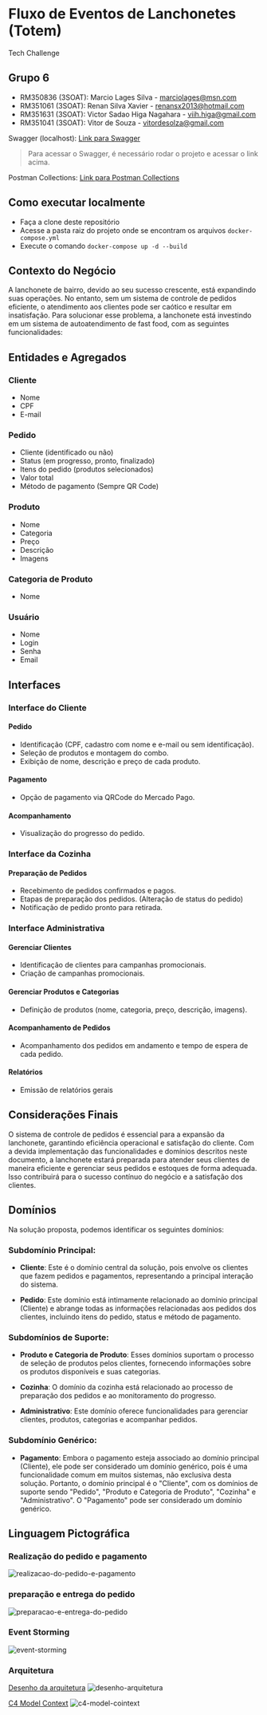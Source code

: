 # Fluxo de Eventos de Lanchonetes (Totem)

Tech Challenge

## Grupo 6

- RM350836 (3SOAT): Marcio Lages Silva - marciolages@msn.com
- RM351061 (3SOAT): Renan Silva Xavier - renansx2013@hotmail.com
- RM351631 (3SOAT): Victor Sadao Higa Nagahara - viih.higa@gmail.com
- RM351041 (3SOAT): Vitor de Souza - vitordesolza@gmail.com

Swagger (localhost): [Link para Swagger](http://localhost:5003/swagger/index.html)

> Para acessar o Swagger, é necessário rodar o projeto e acessar o link acima.

Postman Collections: [Link para Postman Collections](https://github.com/RenanSX/tech-challenge/tree/main/documentation/postman)

## Como executar localmente

- Faça a clone deste repositório
- Acesse a pasta raiz do projeto onde se encontram os arquivos `docker-compose.yml`
- Execute o comando `docker-compose up -d --build`

## Contexto do Negócio

A lanchonete de bairro, devido ao seu sucesso crescente, está expandindo suas operações. No entanto, sem um sistema de controle de pedidos eficiente, o atendimento aos clientes pode ser caótico e resultar em insatisfação. Para solucionar esse problema, a lanchonete está investindo em um sistema de autoatendimento de fast food, com as seguintes funcionalidades:

## Entidades e Agregados

### Cliente

- Nome
- CPF
- E-mail

### Pedido

- Cliente (identificado ou não)
- Status (em progresso, pronto, finalizado)
- Itens do pedido (produtos selecionados)
- Valor total
- Método de pagamento (Sempre QR Code)

### Produto

- Nome
- Categoria
- Preço
- Descrição
- Imagens

### Categoria de Produto

- Nome

### Usuário

- Nome
- Login
- Senha
- Email

## Interfaces

### Interface do Cliente

#### Pedido

- Identificação (CPF, cadastro com nome e e-mail ou sem identificação).
- Seleção de produtos e montagem do combo.
- Exibição de nome, descrição e preço de cada produto.

#### Pagamento

- Opção de pagamento via QRCode do Mercado Pago.

#### Acompanhamento

- Visualização do progresso do pedido.

### Interface da Cozinha

#### Preparação de Pedidos

- Recebimento de pedidos confirmados e pagos.
- Etapas de preparação dos pedidos. (Alteração de status do pedido)
- Notificação de pedido pronto para retirada.

### Interface Administrativa

#### Gerenciar Clientes

- Identificação de clientes para campanhas promocionais.
- Criação de campanhas promocionais.

#### Gerenciar Produtos e Categorias

- Definição de produtos (nome, categoria, preço, descrição, imagens).

#### Acompanhamento de Pedidos

- Acompanhamento dos pedidos em andamento e tempo de espera de cada pedido.

#### Relatórios

- Emissão de relatórios gerais

## Considerações Finais

O sistema de controle de pedidos é essencial para a expansão da lanchonete, garantindo eficiência operacional e satisfação do cliente. Com a devida implementação das funcionalidades e domínios descritos neste documento, a lanchonete estará preparada para atender seus clientes de maneira eficiente e gerenciar seus pedidos e estoques de forma adequada. Isso contribuirá para o sucesso contínuo do negócio e a satisfação dos clientes.

## Domínios

Na solução proposta, podemos identificar os seguintes domínios:

### Subdomínio Principal:

- **Cliente**: Este é o domínio central da solução, pois envolve os clientes que fazem pedidos e pagamentos, representando a principal interação do sistema.

- **Pedido**: Este domínio está intimamente relacionado ao domínio principal (Cliente) e abrange todas as informações relacionadas aos pedidos dos clientes, incluindo itens do pedido, status e método de pagamento.

### Subdomínios de Suporte:

- **Produto e Categoria de Produto**: Esses domínios suportam o processo de seleção de produtos pelos clientes, fornecendo informações sobre os produtos disponíveis e suas categorias.

- **Cozinha**: O domínio da cozinha está relacionado ao processo de preparação dos pedidos e ao monitoramento do progresso.

- **Administrativo**: Este domínio oferece funcionalidades para gerenciar clientes, produtos, categorias e acompanhar pedidos.

### Subdomínio Genérico:

- **Pagamento**: Embora o pagamento esteja associado ao domínio principal (Cliente), ele pode ser considerado um domínio genérico, pois é uma funcionalidade comum em muitos sistemas, não exclusiva desta solução.
  Portanto, o domínio principal é o "Cliente", com os domínios de suporte sendo "Pedido", "Produto e Categoria de Produto", "Cozinha" e "Administrativo". O "Pagamento" pode ser considerado um domínio genérico.

## Linguagem Pictográfica

### Realização do pedido e pagamento

![realizacao-do-pedido-e-pagamento](./documentation/linguagem-ubiqua//Realização%20do%20pedido%20e%20Pagamento_2023-10-28.png)

### preparação e entrega do pedido

![preparacao-e-entrega-do-pedido](./documentation/linguagem-ubiqua/Preparação%20e%20entrega%20do%20pedido_2023-10-28.png)

### Event Storming

![event-storming](./documentation/linguagem-ubiqua/event-storming.png)

### Arquitetura

[Desenho da arquitetura](https://viewer.diagrams.net/?page-id=5ss_QfSTIuFavA6AzmXy&highlight=0000ff&edit=_blank&layers=1&nav=1#G1dqaws7gfDaEbjrGQXOA6lcgHaW-upsGO)
![desenho-arquitetura](./documentation/arquitetura/diagrama-controlador-pedidos-desenho%20arquitetural.drawio.png)

[C4 Model Context](https://viewer.diagrams.net/?page-id=GuoaQqkMoZisvNMQGBI1&highlight=0000ff&edit=_blank&layers=1&nav=1&page-id=GuoaQqkMoZisvNMQGBI1#G1dqaws7gfDaEbjrGQXOA6lcgHaW-upsGO)
![c4-model-cointext](./documentation/arquitetura/diagrama-controlador-pedidos-C4.drawio.png)
